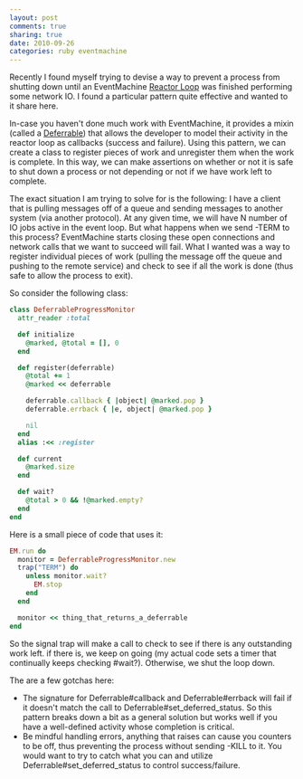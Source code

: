 ```yaml
---
layout: post
comments: true
sharing: true
date: 2010-09-26
categories: ruby eventmachine
---
```

<p>
  Recently I found myself trying to devise a way to prevent a
  process from shutting down until an EventMachine
  <a href="http://en.wikipedia.org/wiki/Reactor_pattern" target="_blank">Reactor Loop</a>
  was finished performing some network IO.
  I found a particular pattern quite effective and wanted to it share here.
</p>

<p>
  In-case you haven't done much work with EventMachine, it provides a mixin (called a <a href="http://eventmachine.rubyforge.org/EventMachine/Deferrable.html">Deferrable</a>) that allows
  the developer to model their activity in the reactor loop as callbacks (success and failure). Using this pattern,
  we can create a class to register
  pieces of work and unregister them when the work is complete. In this way, we can make assertions on whether
  or not it is safe to shut down a process or not depending or not if we have work left to complete.
</p>

<p>
  The exact situation I am trying to solve for is the following: I have a client that is pulling messages off
  of a queue and sending messages to another system (via another protocol). At any given time, we will have
  N number of IO jobs active in the event loop. But what happens when we send -TERM to this process? EventMachine
  starts closing these open connections and network calls that we want to succeed will fail. What I wanted was
  a way to register individual pieces of work (pulling the message off the queue and pushing to the remote service)
  and check to see if all the work is done (thus safe to allow the process to exit).
</p>

<p>
 So consider the following class:
</p>

```ruby
class DeferrableProgressMonitor
  attr_reader :total

  def initialize
    @marked, @total = [], 0
  end

  def register(deferrable)
    @total += 1
    @marked << deferrable

    deferrable.callback { |object| @marked.pop }
    deferrable.errback { |e, object| @marked.pop }

    nil
  end
  alias :<< :register

  def current
    @marked.size
  end

  def wait?
    @total > 0 && !@marked.empty?
  end
end
```

<p>Here is a small piece of code that uses it:</p>

```ruby
EM.run do
  monitor = DeferrableProgressMonitor.new
  trap("TERM") do
    unless monitor.wait?
      EM.stop
    end
  end

  monitor << thing_that_returns_a_deferrable
end
```

<p>
  So the signal trap will make a call to check to see if there is any outstanding work
  left. if there is, we keep on going (my actual code sets a timer that continually keeps checking #wait?).
  Otherwise, we shut the loop down.
</p>

<p>
  The are a few gotchas here:
  <ul>
    <li>
      The signature for Deferrable#callback and Deferrable#errback will fail if it
      doesn't match the call to Deferrable#set_deferred_status. So this pattern breaks down a bit as a general solution
      but works well if you have a well-defined activity whose completion is critical.
    </li>
    <li>
      Be mindful handling errors, anything that raises can cause you counters to be off, thus preventing
      the process without sending -KILL to it. You would want to try to catch what you can and utilize
      Deferrable#set_deferred_status to control success/failure.
    </li>
  </ul>
</p>

